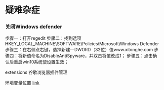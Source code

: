 # 疑难杂症

### 关闭Windows defender

步骤一：打开regedit
步骤二：找到选项HKEY_LOCAL_MACHINE\SOFTWARE\Policies\Microsoft\Windows Defender
步骤三：在右侧点右键，选择新建—DWORD（32位）值www.xitonghe.com
步骤四：将新值命名为DisableAntiSpyware，并双击将值改成1；
步骤五：点击确认后重启win10系统使设置生效；

extensions 谷歌浏览器插件管理

环境变量位置
[link](https://blog.csdn.net/jigetage/article/details/81070114) 
